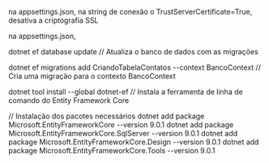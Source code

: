 na appsettings.json, na string de conexão o TrustServerCertificate=True, desativa a criptografia SSL 

na appsettings.json, 

dotnet ef database update // Atualiza o banco de dados com as migrações

dotnet ef migrations add CriandoTabelaContatos --context BancoContext // Cria uma migração para o contexto BancoContext

dotnet tool install --global dotnet-ef // Instala a ferramenta de linha de comando do Entity Framework Core

// Instalação dos pacotes necessários
dotnet add package Microsoft.EntityFrameworkCore --version 9.0.1
dotnet add package Microsoft.EntityFrameworkCore.SqlServer --version 9.0.1
dotnet add package Microsoft.EntityFrameworkCore.Design --version 9.0.1
dotnet add package Microsoft.EntityFrameworkCore.Tools --version 9.0.1


